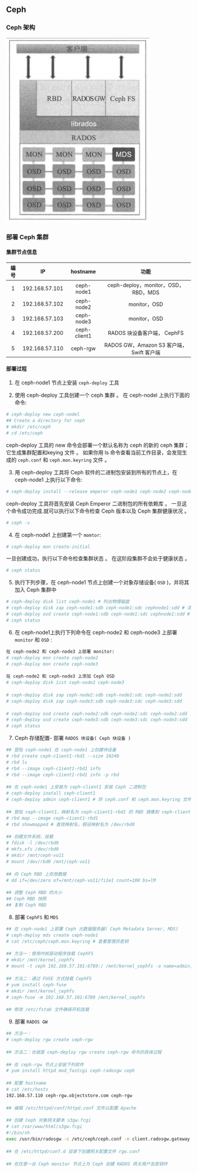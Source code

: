 ## Ceph



### Ceph 架构

![](./ceph_architecture.png)





### 部署 Ceph 集群

#### 集群节点信息

| 编号 |       IP       |   hostname   |                   功能                   |
| :--: | :------------: | :----------: | :--------------------------------------: |
|  1   | 192.168.57.101 |  ceph-node1  |   ceph-deploy，monitor，OSD，RBD，MDS    |
|  2   | 192.168.57.102 |  ceph-node2  |               monitor，OSD               |
|  3   | 192.168.57.103 |  ceph-node3  |               monitor，OSD               |
|  4   | 192.168.57.200 | ceph-client1 |       RADOS 块设备客户端， CephFS        |
|  5   | 192.168.57.110 |   ceph-rgw   | RADOS GW，Amazon S3 客户端，Swift 客户端 |

#### 部署过程

1. 在 ceph-node1 节点上安装 `ceph-deploy` 工具

2. 使用 ceph-deploy 工具创建一个 ceph 集群 。 在 ceph-nodel 上执行下面的命令:

```bash
# ceph-deploy new ceph-nodel
## Create a directory for ceph
# mkdir /etc/ceph
# cd /etc/ceph
```

ceph-deploy 工具的 new 命令会部署一个默认名称为 ceph 的新的 ceph 集群；它生成集群配置和keying 文件 。 如果你用 ls 命令查看当前工作目录，会发现生成的 `ceph.conf` 和 `ceph.mon.keyring` 文件 。

3. 用 ceph-deploy 工具将 Ceph 软件的二进制包安装到所有的节点上，在 ceph-node1 上执行以下命令:

```bash
# ceph-deploy install --release emperor ceph-node1 ceph-node2 ceph-node3
```
ceph-deploy 工具将首先安装 Ceph Emperor 二进制包的所有依赖库 。 一旦这个命令成功完成.就可以执行以下命令检查 Ceph 版本以及 Ceph 集群健康状况 。
```bash
# ceph -v
```

4. 在 ceph-node1 上创建第一个 `momtor`:

```bash
# ceph-deploy mon create-initial
```
一旦创建成功，执行以下命令检查集群状态 。 在这阶段集群不会处于健康状态 。
```bash
# ceph status
```

5. 执行下列步骤，在 ceph-node1 节点上创建一个对象存储设备( `OSD` )，并将其加入 Ceph 集群中

```bash
# ceph-deploy disk list ceph-node1 # 列出物理磁盘
# ceph-deploy disk zap ceph-node1:sdb ceph-node1:sdc cephnode1:sdd # 清除分区表和数据
# ceph-deploy osd create ceph-node1:sdb ceph-node1:sdc cephnode1:sdd # 创建 OSD 
# ceph status
```
6. 在 ceph-node1上执行下列命令在 ceph-node2 和 ceph-node3 上部署 `monitor` 和 `OSD` :

```bash
在 ceph-node2 和 ceph-node3 上部署 monitor:
# ceph-deploy mon create ceph-node2
# ceph-deploy mon create ceph-node3

在 ceph-node2 和 ceph-node3 上添加 Ceph OSD
# ceph-dep1oy disk 1ist ceph-node2 ceph-node3

# ceph-dep1oy disk zap ceph-node2:sdb ceph-node2:sdc ceph-node2:sdd
# ceph-dep1oy disk zap ceph-node3:sdb ceph-node3:sdc ceph-node3:sdd

# ceph-dep1oy osd create ceph-node2:sdb ceph-node2:sdc ceph-node2:sdd
# ceph-dep1oy osd create ceph-node3:sdb ceph-node3:sdc ceph-node3:sdd
# ceph status

```

7. Ceph 存储配置- 部署 `RADOS 块设备( Ceph 块设备 )`
```bash
## 登陆 ceph-node1 在 ceph-node1 上创建块设备
# rbd create ceph-c1ient1-rbd1 --size 10240 
# rbd ls
# rbd --image ceph-c1ient1-rbd1 info
# rbd --image ceph-c1ient1-rbd1 info -p rbd

## 在 ceph-node1 上安装为 ceph-client1 安装 Ceph 二进制包
# ceph-dep1oy inatall ceph-client1
# ceph-dep1oy admin ceph-client1 # 将 ceph.conf 和 ceph.mon.keyring 文件复制到 ceph-client1 上

## 登陆 ceph-client1，映射名为 ceph-c1ient1-rbd1 的 RBD 镜像到 ceph-client1 上
# rbd map --image ceph-c1ient1-rbd1
# rbd showmapped # 查找映射名，假设映射名为 /dev/rbd0

## 创建文件系统，挂载
# fdisk -l /dev/rbd0
# mkfs.xfs /dev/rbd0
# mkdir /mnt/ceph-vo11
# mount /dev/rbd0 /mnt/ceph-vo11

## 向 Ceph RBD 上存放数据
# dd if=/dev/zero of=/mnt/ceph-vo11/fi1e1 count=100 bs=lM

## 调整 Ceph RBD 的大小
## Ceph RBD 快照
## 复制 Ceph RBD
```

8. 部署 `CephFS` 和 `MDS`
```bash
## 在 ceph-node1 上部署 Ceph 元数据服务器( Ceph Metadata Server, MDS) 
# ceph-deploy mds create ceph-node1
# cat /etc/ceph/ceph.mon.keyring # 查看管理员密钥

## 方法一：使用内核驱动程序挂载 CephFS
# mkdir /mnt/kernel_cephfs
# mount -t ceph 192.168.57.101:6789:/ /mnt/kernel_cephfs -o name=admin,secret=QAinltT8AhAAS93FrXLrrnVp8/sQhjvTIg==

## 方法二：通过 FUSE 方式挂载 CephFS
# yum install ceph-fuse
# mkdir /mnt/kernel_cephfs
# ceph-fuse -m 192.168.57.101:6789 /mnt/kernel_cephfs

## 修改 /etc/fstab 文件确保开机挂载
```

9. 部署 `RADOS GW`
```bash
## 方法一：
# ceph-deploy rgw create ceph-rgw

## 方法二：也就是 ceph-deploy rgw create ceph-rgw 命令的具体过程

## 在 ceph-rgw 节点上安装下列软件
# yum install httpd mod_fastcgi ceph-radosgw ceph

## 配置 hostname
# cat /etc/hosts
192.168.57.110 ceph-rgw.objectstore.com ceph-rgw

## 编辑 /etc/httpd/conf/httpd.conf 文件以配置 Apache

## 创建 Ceph 对象网关脚本 s3gw.fcgi
# cat /var/www/html/s3gw.fcgi
#!/bin/sh
exec /usr/bin/radosgw -c /etc/ceph/ceph.conf -n client.radosgw.gateway

## 在 /etc/httpd/conf.d 目录下创建网关配置文件 rgw.conf

## 在任意一台 Ceph monitor 节点上为 Ceph 创建 RADOS 网关用户及密钥环






```

